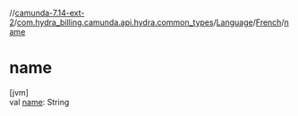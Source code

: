 //[camunda-7.14-ext-2](../../../../index.md)/[com.hydra_billing.camunda.api.hydra.common_types](../../index.md)/[Language](../index.md)/[French](index.md)/[name](name.md)

# name

[jvm]\
val [name](name.md): String

